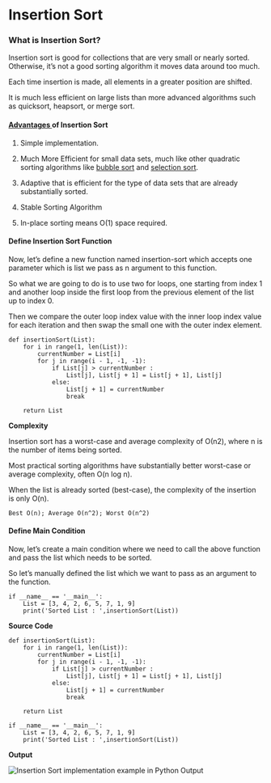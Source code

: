 # Insertion Sort

### What is Insertion Sort?

Insertion sort is good for collections that are very small or nearly sorted. Otherwise, it’s not a good sorting algorithm it moves data around too much.

Each time insertion is made, all elements in a greater position are shifted.

It is much less efficient on large lists than more advanced algorithms such as quicksort, heapsort, or merge sort.

#### [Advantages ](https://en.wikipedia.org/wiki/Insertion_sort)of Insertion Sort

1. Simple implementation.

2. Much More Efficient for small data sets, much like other quadratic sorting algorithms like [bubble sort](https://codezup.com//bubble-sort-implementation-example-in-python/) and [selection sort](https://codezup.com//selection-sort-using-for-loop-in-python/).

3. Adaptive that is efficient for the type of data sets that are already substantially sorted.

4. Stable Sorting Algorithm

5. In-place sorting means O\(1\) space required.

#### Define Insertion Sort Function

Now, let’s define a new function named insertion-sort which accepts one parameter which is list we pass as n argument to this function.

So what we are going to do is to use two for loops, one starting from index 1 and another loop inside the first loop from the previous element of the list up to index 0.

Then we compare the outer loop index value with the inner loop index value for each iteration and then swap the small one with the outer index element.

```text
def insertionSort(List):
    for i in range(1, len(List)):
        currentNumber = List[i]
        for j in range(i - 1, -1, -1):
            if List[j] > currentNumber :
                List[j], List[j + 1] = List[j + 1], List[j]
            else:
                List[j + 1] = currentNumber
                break

    return List
```

**Complexity**

Insertion sort has a worst-case and average complexity of О\(n2\), where n is the number of items being sorted.

Most practical sorting algorithms have substantially better worst-case or average complexity, often O\(n log n\).

When the list is already sorted \(best-case\), the complexity of the insertion is only O\(n\).

```text
Best O(n); Average O(n^2); Worst O(n^2)
```

#### Define Main Condition

Now, let’s create a main condition where we need to call the above function and pass the list which needs to be sorted.

So let’s manually defined the list which we want to pass as an argument to the function.

```text
if __name__ == '__main__':
    List = [3, 4, 2, 6, 5, 7, 1, 9]
    print('Sorted List : ',insertionSort(List))
```

**Source Code**

```text
def insertionSort(List):
    for i in range(1, len(List)):
        currentNumber = List[i]
        for j in range(i - 1, -1, -1):
            if List[j] > currentNumber :
                List[j], List[j + 1] = List[j + 1], List[j]
            else:
                List[j + 1] = currentNumber
                break

    return List

if __name__ == '__main__':
    List = [3, 4, 2, 6, 5, 7, 1, 9]
    print('Sorted List : ',insertionSort(List))
```

**Output**

![Insertion Sort implementation example in Python Output](https://i2.wp.com/codezup.com/wp-content/uploads/2020/01/Insertion-Sort-implementation-example-in-Python.png?resize=665%2C163&ssl=1)
